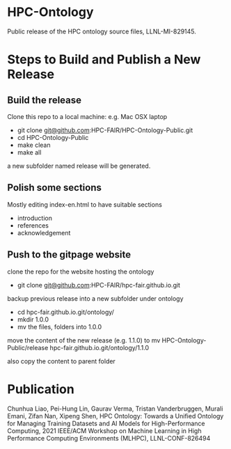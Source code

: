 # HPC-Ontology

Public release of the HPC ontology source files, LLNL-MI-829145.

# Steps to Build and Publish a New Release

## Build the release

Clone this repo to a local machine: e.g. Mac OSX laptop

* git clone git@github.com:HPC-FAIR/HPC-Ontology-Public.git
* cd HPC-Ontology-Public
* make clean
* make all

a new subfolder named release will be generated. 

## Polish some sections

Mostly editing index-en.html to have suitable sections
* introduction
* references
* acknowledgement


## Push to the gitpage website

clone the repo for the website hosting the ontology
* git clone git@github.com:HPC-FAIR/hpc-fair.github.io.git


backup previous release into a new subfolder under ontology
* cd hpc-fair.github.io.git/ontology/
* mkdir 1.0.0
* mv the files, folders into 1.0.0

move the content of the new release (e.g. 1.1.0) to
 mv HPC-Ontology-Public/release  hpc-fair.github.io.git/ontology/1.1.0
   
also copy the content to parent folder

# Publication

Chunhua Liao, Pei-Hung Lin, Gaurav Verma, Tristan Vanderbruggen, Murali Emani, Zifan Nan, Xipeng Shen, HPC Ontology: Towards a Unified Ontology for Managing Training Datasets and AI Models for High-Performance Computing, 2021 IEEE/ACM Workshop on Machine Learning in High Performance Computing Environments (MLHPC), LLNL-CONF-826494
